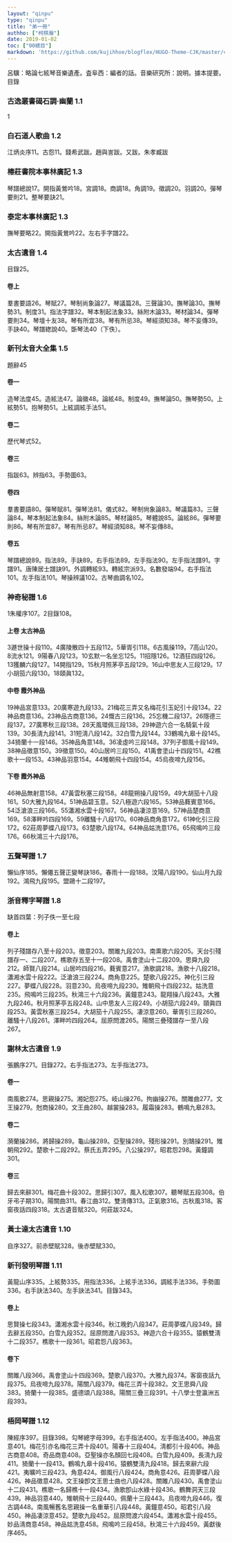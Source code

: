 ```yaml
---
layout: "qinpu"
type: "qinpu"
title: "弟一冊"
authho: ["柯棋瀚"]
date: 2019-01-02
toc: ["00總目"]
markdown: 'https://github.com/kujihhoe/blogflex/HUGO-Theme-CJK/master/content/qinpu/00table/01.md'
---
```


呂驥：略論七絃琴音樂遺產。査阜西：編者的話。音樂研究所：說明。據本提要。目錄

### 古逸叢書碣石調·幽蘭 1.1

1

### 白石道人歌曲 1.2

江炳炎序11。古怨11。錢希武跋。趙與訔跋。又跋。朱孝臧跋

### 椿莊書院本事林廣記 1.3

琴譜總說17。開指黃鶯吟18。宮調18。商調18。角調19。徵調20。羽調20。彈琴要則21。整琴要訣21。

### 泰定本事林廣記 1.3

撫琴要略22。開指黃鶯吟22。左右手字譜22。

### 太古遺音 1.4

目錄25。

#### 卷上

羣書要語26。琴賦27。琴制尚象論27。琴議篇28。三聲論30。撫琴論30。撫琴勢31。制度31。指法字譜32。琴本制起法象33。絲附木論33。琴材論34。彈琴要則34。琴壇十友38。琴有所宜38。琴有所忌38。琴經須知38。琴不妄傳39。手訣40。琴譜緫說40。斲琴法40（下佚）。

### 新刊太音大全集 1.5

題辭45

#### 卷一

造琴法度45。造絃法47。論徽48。論絃48。制度49。撫琴論50。撫琴勢50。上絃勢51。抱琴勢51。上絃調絃手法51。

#### 卷二

歷代琴式52。

#### 卷三

指跋63。辨指63。手勢圖63。

#### 卷四

羣書要語80。彈琴賦81。彈琴法81。儀式82。琴制尙象論83。琴議篇83。三聲論84。琴本制起法象84。絲附木論85。琴材論85。琴體說85。論絃86。彈琴要則86。琴有所宜87。琴有所忌87。琴經須知88。琴不妄傳88。

#### 卷五

琴譜總說89。指法89。手訣89。右手指法89。左手指法90。左手指法譜91。字譜91。唐陳居士譜訣91。外調轉絃93。轉絃宗派93。名數發端94。右手指法101。左手指法101。琴操辨議102。古琴曲調名102。

### 神奇秘譜 1.6

1朱權序107。2目錄108。

#### 上卷 太古神品

3遯世操十段110。4廣陵散四十五段112。5華胥引118。6古風操119。7高山120。8流水121。9陽春八段123。10玄默一名坐忘125。11招隱126。12酒狂四段126。13獲麟六段127。14開指129。15秋月照茅亭五段129。16山中思友人三段129。17小胡笳六段130。18頤眞132。

#### 中卷 霞外神品

19神品宮意133。20廣寒遊九段133。21梅花三弄又名梅花引玉妃引十段134。22神品商意136。23神品古商意136。24慨古三段136。25忘機二段137。26隱德三段137。27廣寒秋三段138。28天風環佩三段138。29神遊六合一名騎氣十段139。30長淸九段141。31短淸八段142。32白雪九段144。33鶴鳴九皋十段145。34猗蘭十一段146。35神品角意148。36凌虛吟三段148。37列子御風十段149。38神品徵意150。39徵意150。40山居吟三段150。41禹會塗山十四段151。42樵歌十一段153。43神品羽意154。44雉朝飛十四段154。45烏夜啼九段156。

#### 下卷 霞外神品

46神品無射意158。47黃雲秋塞三段158。48龍朔操八段159。49大胡笳十八段161。50大雅九段164。51神品碧玉意。52八極遊六段165。53神品蕤賓意166。54泛滄浪三段166。55瀟湘水雲十段167。56神品凄涼意169。57神品楚商意169。58澤畔吟四段169。59離騷十八段170。60神品商角意172。61神化引三段172。62莊周夢蝶八段173。63楚歌八段174。64神品姑洗意176。65飛鳴吟三段176。66秋鴻三十六段176。

### 五聲琴譜 1.7

懶仙序185。懶僊五聲正變琴訣186。春雨十一段188。汶陽八段190。仙山月九段192。鴻飛九段195。盟鷗十二段197。

### 浙音釋字琴譜 1.8

缺首四葉：列子佚一至七段

#### 卷上

列子殘譜存八至十段203。徵意203。關雎九段203。南熏歌六段205。天台引殘譜存一、二段207。樵歌存五至十一段208。禹會塗山十二段209。思舜九段212。師賢八段214。山居吟四段216。蕤賓意217。漁歌調218。漁歌十八段218。瀟湘水雲十段222。泛滄浪三段224。商角意225。楚歌八段225。神化引三段227。夢蝶八段228。羽意230。烏夜啼九段230。雉朝飛十四段232。姑洗意235。飛鳴吟三段235。秋鴻三十六段236。黃鐘意243。龍翔操八段243。大雅九段246。秋月照茅亭五段248。山中思友人三段249。小胡笳六段249。頤眞四段253。黃雲秋塞三段254。大胡笳十八段255。凄涼意260。華胥引三段260。離騷十八段261。澤畔吟四段264。屈原問渡265。陽關三疊殘譜存一至八段267。

### 謝林太古遺音 1.9

張鵬序271。目錄272。右手指法273。左手指法273。

#### 卷一

南風歌274。思親操275。湘妃怨275。岐山操276。拘幽操276。關雎曲277。文王操279。尅商操280。文王曲280。越裳操283。履霜操283。鶴鳴九皋283。

#### 卷二

漪蘭操286。將歸操289。龜山操289。亞聖操289。殘形操291。別鵠操291。雉朝飛292。楚歌十二段292。蔡氏五弄295。八公操297。昭君怨298。黃鐘調301。

#### 卷三

歸去來辭301。梅花曲十段302。思歸引307。風入松歌307。聽琴賦五段308。伯牙弔子期310。陽關曲311。春江曲312。雙淸傳313。正氣歌316。古秋風318。客窗夜話四段318。太古遺音賦320。何莊跋324。

### 黃士達太古遺音 1.10

自序327。前赤壁賦328。後赤壁賦330。

### 新刊發明琴譜 1.11

黃龍山序335。上絃勢335。用指法336。上絃手法336。調絃手法336。手勢圖336。右手訣法340。左手訣法341。目錄343。

#### 卷上

思賢操七段343。瀟湘水雲十段346。秋江晚釣八段347。莊周夢蝶八段349。歸去辭五段350。白雪九段352。屈原問渡八段353。神遊六合十段355。猿鶴雙淸十二段357。樵歌十一段361。昭君怨八段363。

#### 卷下

關雎八段366。禹會塗山十四段369。楚歌八段370。大雅九段374。客窗夜話九段375。烏夜啼九段378。陽關八段379。梅花三弄十段382。文王思舜八段383。猗蘭十一段385。盛德頌八段388。陽關三疊三段391。十八學士登瀛洲五段393。

### 梧岡琴譜 1.12

陳經序397。目錄398。勾琴總字母399。右手指法400。左手指法400。神品宮意401。梅花引亦名梅花三弄十段401。陽春十三段404。淸都引十段406。神品古商意408。奇品商意408。亞聖操亦名顏回七段408。白雪九段409。長淸九段411。猗蘭十一段413。鶴鳴九皋十段416。猿鶴雙淸九段418。歸去來辭六段421。夷曠吟三段423。角意424。御風行八段424。商角意426。莊周夢蝶八段426。神品徵意428。文王操卽文王思士曲也八段428。關雎八段430。禹會塗山十二段431。樵歌一名歸樵十一段434。漁歌卽山水綠十段436。鶴舞洞天三段439。神品羽意440。雉朝飛十三段440。佩蘭十三段443。烏夜啼九段446。復古調448。南風暢舊名思親操一名重華引八段448。黃鐘意450。昭君引八段450。神品凄涼意452。楚歌九段452。屈原問渡六段454。瀟湘水雲十段455。妙品淸商意458。神品姑洗意458。飛鳴吟三段458。秋鴻三十六段459。黃獻後序465。
